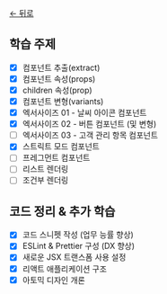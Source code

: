 [← 뒤로](../README.md)

## 학습 주제

- [x] 컴포넌트 추출(extract)
- [x] 컴포넌트 속성(props)
- [x] children 속성(prop)
- [x] 컴포넌트 변형(variants)
- [x] 엑서사이즈 01 - 날씨 아이콘 컴포넌트
- [x] 엑서사이즈 02 - 버튼 컴포넌트 (및 변형)
- [ ] 엑서사이즈 03 - 고객 관리 항목 컴포넌트
- [x] 스트릭트 모드 컴포넌트
- [ ] 프레그먼트 컴포넌트
- [ ] 리스트 렌더링
- [ ] 조건부 렌더링

## 코드 정리 & 추가 학습

- [x] 코드 스니펫 작성 (업무 능률 향상)
- [x] ESLint & Prettier 구성 (DX 향상)
- [x] 새로운 JSX 트랜스폼 사용 설정
- [x] 리액트 애플리케이션 구조
- [x] 아토믹 디자인 개론